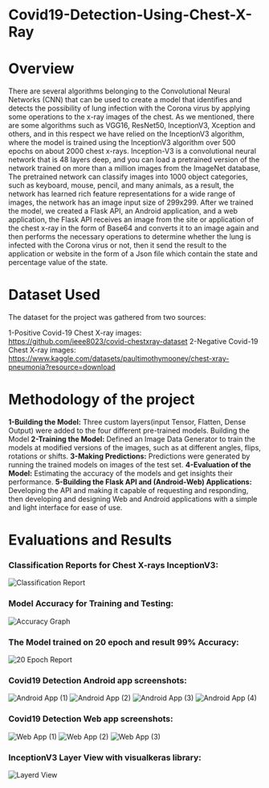 # Covid19-Detection-Using-Chest-X-Ray
# Overview
There are several algorithms belonging to the Convolutional Neural Networks (CNN) that can be used to create a model that identifies and detects the possibility of lung infection with the Corona virus by applying some operations to the x-ray images of the chest.
As we mentioned, there are some algorithms such as VGG16, ResNet50, InceptionV3, Xception and others, and in this respect we have relied on the InceptionV3 algorithm, where the model is trained using the InceptionV3 algorithm over 500 epochs on about 2000 chest x-rays.
Inception-V3 is a convolutional neural network that is 48 layers deep, and you can load a pretrained version of the network trained on more than a million images from the ImageNet database, The pretrained network can classify images into 1000 object categories, such as keyboard, mouse, pencil, and many animals, as a result, the network has learned rich feature representations for a wide range of images, the network has an image input size of 299x299.
After we trained the model, we created a Flask API, an Android application, and a web application, the Flask API receives an image from the site or application of the chest x-ray in the form of Base64 and converts it to an image again and then performs the necessary operations to determine whether the lung is infected with the Corona virus or not, then it send the result to the application or website in the form of a Json file which contain the state and percentage value of the state.

# Dataset Used
The dataset for the project was gathered from two sources:

1-Positive Covid-19 Chest X-ray images: https://github.com/ieee8023/covid-chestxray-dataset
2-Negative Covid-19 Chest X-ray images: https://www.kaggle.com/datasets/paultimothymooney/chest-xray-pneumonia?resource=download


# Methodology of the project
**1-Building the Model:**
Three custom layers(input Tensor, Flatten, Dense Output) were added to the four different pre-trained models. Building the Model
**2-Training the Model:**
Defined an Image Data Generator to train the models at modified versions of the images, such as at different angles, flips, rotations or shifts.
**3-Making Predictions:**
Predictions were generated by running the trained models on images of the test set. 
**4-Evaluation of the Model:**
Estimating the accuracy of the models and get insights their performance.
**5-Building the Flask API and (Android-Web) Applications:**
Developing the API and making it capable of requesting and responding, then developing and designing Web and Android applications with a simple and light interface for ease of use.

# Evaluations and Results
  
### Classification Reports for Chest X-rays InceptionV3:  
![Classification Report](https://user-images.githubusercontent.com/58918060/172161110-632f2411-e3df-4fc6-8bfd-725f1763eca9.png)

### Model Accuracy for Training and Testing:
 ![Accuracy Graph](https://user-images.githubusercontent.com/58918060/172161114-f4c68581-6d76-4680-b19b-a3a0e8d0057d.png)

### The Model trained on 20 epoch and result 99% Accuracy:
 ![20 Epoch Report](https://user-images.githubusercontent.com/58918060/172161124-d37dabaf-e2cd-489b-8c39-8ac7957544a3.png)

### Covid19 Detection Android app screenshots:
![Android App  (1)](https://user-images.githubusercontent.com/58918060/172161253-1d5b9173-d227-4993-9d74-d56f3ab9decb.png)
![Android App  (2)](https://user-images.githubusercontent.com/58918060/172161259-e8b57430-5337-464c-9375-a0e3cedb18e8.png)
![Android App  (3)](https://user-images.githubusercontent.com/58918060/172161267-92cf732c-4753-4e45-b3c4-48820378480f.png)
![Android App  (4)](https://user-images.githubusercontent.com/58918060/172161270-d6da420b-68f1-4e9b-98a7-5053ff24b3f5.png)

### Covid19 Detection Web app screenshots:
![Web App (1)](https://user-images.githubusercontent.com/58918060/172161237-b4a6b293-8034-4bec-b50b-8f3c77654864.jpg)
![Web App (2)](https://user-images.githubusercontent.com/58918060/172161241-0bdd04ad-7623-48ca-951e-6b8cbcd62b66.jpg)
![Web App (3)](https://user-images.githubusercontent.com/58918060/172161244-8ee173e4-3657-4598-8da8-b0e2bd90d7a2.jpg)

### InceptionV3 Layer View with visualkeras library:
![Layerd View](https://user-images.githubusercontent.com/58918060/172161210-2ff32ec1-4668-4828-8641-679d936d5fff.jpg)


